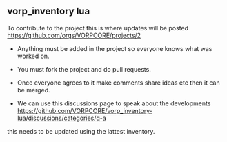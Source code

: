 ## vorp_inventory lua
To contribute to the project this is where updates will be posted
 https://github.com/orgs/VORPCORE/projects/2

- Anything must be added in the project so everyone knows what was worked on.

- You must fork the project and do pull requests.

- Once everyone agrees to it make comments share ideas etc then it can be merged.

- We can use this discussions page to speak about the developments https://github.com/VORPCORE/vorp_inventory-lua/discussions/categories/q-a

this needs to be updated using the lattest inventory.


